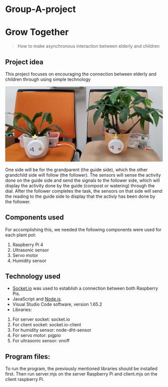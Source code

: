 # Group-A-project
# Grow Together
  >How to make asynchronous interaction between elderly and children

## Project idea
This project focuses on encouraging the connection between elderly and children through using simple technology

![GrowTogetherPlantPots](images/GrowTogether.jpg)

One side will be for the grandparent (the guide side), which the other grandchild side will follow (the follower).
The sensors will sense the activity done on the guide side and send the signals to the follower side, which will display the activity done by the guide (compost or watering) through the dial.
After the follower completes the task, the sensors on that side will send the reading to the guide side to display that the activiy has been done by the follower.

## Components used
For accomplishing this, we needed the following components were used for each plant pot:
1. Raspberry Pi 4
2. Ultrasonic sensor
3. Servo motor
4. Humidity sensor


## Technology used
- [Socket.io](https://socket.io/) was used to establish a connection between both Raspberry Pis.
- JavaScript and [Node.js](https://nodejs.org/en/).
- Visual Studio Code software, version 1.65.2
- Libraries: 
1. For server socket: socket.io
2. For client socket: socket.io-client
3. For humidity sensor: node-dht-sensor
4. For servo motor: pigpio
5. For ultrasonic sensor: onoff

## Program files:
To run the program, the previously mentioned libraries should be installed first. Then run server.mjs on the server Raspberry Pi and client.mjs on the client raspberry Pi.



